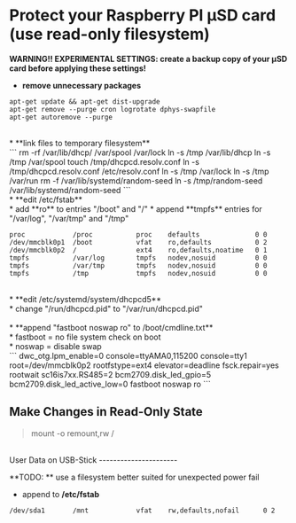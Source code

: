 Protect your Raspberry PI µSD card (use read-only filesystem)
=============================================================

**WARNING!! EXPERIMENTAL SETTINGS: create a backup copy of your µSD card before applying these settings!** <br />

* **remove unnecessary packages** <br />
```
apt-get update && apt-get dist-upgrade
apt-get remove --purge cron logrotate dphys-swapfile
apt-get autoremove --purge
```
<br />
* **link files to temporary filesystem** <br />
```
rm -rf /var/lib/dhcp/ /var/spool /var/lock
ln -s /tmp /var/lib/dhcp
ln -s /tmp /var/spool
touch /tmp/dhcpcd.resolv.conf
ln -s /tmp/dhcpcd.resolv.conf /etc/resolv.conf
ln -s /tmp /var/lock
ln -s /tmp /var/run
rm -f /var/lib/systemd/random-seed
ln -s /tmp/random-seed /var/lib/systemd/random-seed
```
<br />
* **edit /etc/fstab** <br />
   * add **ro** to entries "/boot" and "/" 
   * append **tmpfs** entries for "/var/log", "/var/tmp" and "/tmp"

```
proc            /proc           proc    defaults              0 0
/dev/mmcblk0p1  /boot           vfat    ro,defaults           0 2
/dev/mmcblk0p2  /               ext4    ro,defaults,noatime   0 1
tmpfs           /var/log        tmpfs   nodev,nosuid          0 0
tmpfs           /var/tmp        tmpfs   nodev,nosuid          0 0
tmpfs           /tmp            tmpfs   nodev,nosuid          0 0
```
<br />
* **edit /etc/systemd/system/dhcpcd5**<br />
   * change "/run/dhcpcd.pid" to "/var/run/dhcpcd.pid"<br />
<br />
* **append "fastboot noswap ro" to /boot/cmdline.txt**<br />
   * fastboot = no file system check on boot<br />
   * noswap = disable swap<br />
```   
dwc_otg.lpm_enable=0 console=ttyAMA0,115200 console=tty1 root=/dev/mmcblk0p2 rootfstype=ext4 elevator=deadline fsck.repair=yes rootwait sc16is7xx.RS485=2 bcm2709.disk_led_gpio=5 bcm2709.disk_led_active_low=0 fastboot noswap ro
```
<br />

Make Changes in Read-Only State
-------------------------------

> mount -o remount,rw /<br />

<br />
User Data on USB-Stick
----------------------

**TODO: ** use a filesystem better suited for unexpected power fail<br />
* append to **/etc/fstab**<br />
```
/dev/sda1       /mnt            vfat    rw,defaults,nofail      0 2
```


